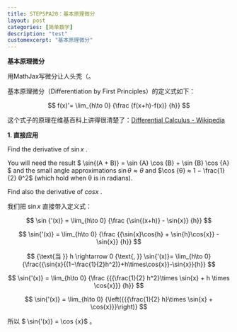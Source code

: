 ```yaml
---
title: STEPSPA20：基本原理微分
layout: post
categories: [简单数学]
description: "test"
customexcerpt: "基本原理微分"
---
```


__基本原理微分__

用MathJax写微分让人头秃（。

基本原理微分（Differentiation by First Principles）的定义式如下：

$$ f(x)'=  \lim_{h\to 0} {\frac {f(x+h)-f(x)} {h}} $$

这个式子的原理在维基百科上讲得很清楚了：[Differential Calculus - Wikipedia](https://en.wikipedia.org/wiki/Differential_calculus#Derivative)

__1. 直接应用__

Find the derivative of $\sin {x}$ .

You will need the result $ \sin{(A + B)} = \sin {A} \cos {B} + \sin {B} \cos {A} $ and the small angle approximations $\sin {θ} ≈ θ$ and $\cos {θ} ≈ 1 − \frac{1}{2} θ^2$ (which hold when θ is in radians).

Find also the derivative of $cos x$ .

我们把 $\sin {x}$ 直接带入定义式：

$$ \sin {'(x)} =  \lim_{h\to 0} {\frac {\sin{(x+h)} - \sin{x}} {h}} $$

$$ \sin{'(x)} =  \lim_{h\to 0} {\frac {{\sin{x}\cos{h} + \sin{h}\cos{x}} - \sin{x}} {h}} $$

$$ {\text{当 }} h \rightarrow 0 {\text{, }}  \sin{'(x)}= \lim_{h\to 0}{\frac{{\sin{x}{(1−\frac{1}{2}h^2)}+h\times\cos{x}}-\sin{x}}{h}} $$

$$ \sin{'(x)} =  \lim_{h\to 0} {\frac {{{\frac{1}{2} h^2}\times \sin{x} + h \times \cos{x}}} {h}} $$

$$ \sin{'(x)} =  \lim_{h\to 0} {\left({{{\frac{1}{2} h}\times \sin{x} +  \cos{x}}}\right)} $$

所以 $ \sin{'(x)} = \cos {x}$ 。
